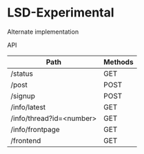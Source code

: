 # LSD-Experimental
Alternate implementation

API

| Path | Methods |
| --- | --- |
| /status | GET |
| /post | POST |
| /signup | POST |
| /info/latest | GET |
| /info/thread?id=\<number\> | GET |
| /info/frontpage | GET |
| /frontend | GET |
